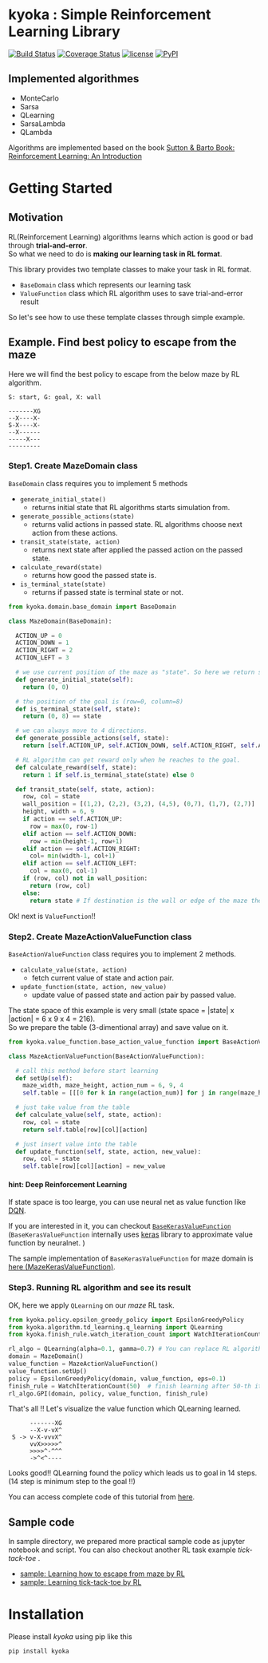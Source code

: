 # kyoka : Simple Reinforcement Learning Library
[![Build Status](https://travis-ci.org/ishikota/kyoka.svg?branch=master)](https://travis-ci.org/ishikota/kyoka)
[![Coverage Status](https://coveralls.io/repos/github/ishikota/kyoka/badge.svg?branch=hello-coveralls)](https://coveralls.io/github/ishikota/kyoka?branch=hello-coveralls)
[![license](https://img.shields.io/github/license/mashape/apistatus.svg?maxAge=2592000)](https://github.com/ishikota/kyoka/blob/master/LICENSE.md)
[![PyPI](https://img.shields.io/pypi/v/kyoka.svg?maxAge=2592000)]([![PyPI](https://img.shields.io/pypi/v/nine.svg?maxAge=2592000)](https://github.com/ishikota/kyoka))
## Implemented algorithmes
- MonteCarlo
- Sarsa
- QLearning
- SarsaLambda
- QLambda

Algorithms are implemented based on the book [Sutton & Barto Book: Reinforcement Learning: An Introduction](https://webdocs.cs.ualberta.ca/~sutton/book/ebook/the-book.html)

# Getting Started
## Motivation
RL(Reinforcement Learning) algorithms  learns which action is good or bad through **trial-and-error**.  
So what we need to do is **making our learning task in RL format**.

This library provides two template classes to make your task in RL format.
- `BaseDomain` class which represents our learning task
- `ValueFunction` class which RL algorithm uses to save trial-and-error result

So let's see how to use these template classes through simple example.

## Example. Find best policy to escape from the maze
Here we will find the best policy to escape from the below maze by RL algorithm.
```
S: start, G: goal, X: wall

-------XG
--X----X-
S-X----X-
--X------
-----X---
---------
```

### Step1. Create MazeDomain class
`BaseDomain` class requires you to implement 5 methods
- `generate_initial_state()`
  - returns initial state that RL algorithms starts simulation from.
- `generate_possible_actions(state)`
  - returns valid actions in passed state. RL algorithms choose next action from these actions.
- `transit_state(state, action)`
  - returns next state after applied the passed action on the passed state.
- `calculate_reward(state)`
  - returns how good the passed state is.
- `is_terminal_state(state)`
  - returns if passed state is terminal state or not.
  
```python
from kyoka.domain.base_domain import BaseDomain

class MazeDomain(BaseDomain):

  ACTION_UP = 0
  ACTION_DOWN = 1
  ACTION_RIGHT = 2
  ACTION_LEFT = 3

  # we use current position of the maze as "state". So here we return start position of the maze.
  def generate_initial_state(self):
    return (0, 0)

  # the position of the goal is (row=0, column=8)
  def is_terminal_state(self, state):
    return (0, 8) == state

  # we can always move to 4 directions.
  def generate_possible_actions(self, state):
    return [self.ACTION_UP, self.ACTION_DOWN, self.ACTION_RIGHT, self.ACTION_LEFT]

  # RL algorithm can get reward only when he reaches to the goal.
  def calculate_reward(self, state):
    return 1 if self.is_terminal_state(state) else 0

  def transit_state(self, state, action):
    row, col = state
    wall_position = [(1,2), (2,2), (3,2), (4,5), (0,7), (1,7), (2,7)]
    height, width = 6, 9
    if action == self.ACTION_UP:
      row = max(0, row-1)
    elif action == self.ACTION_DOWN:
      row = min(height-1, row+1)
    elif action == self.ACTION_RIGHT:
      col= min(width-1, col+1)
    elif action == self.ACTION_LEFT:
      col = max(0, col-1)
    if (row, col) not in wall_position:
      return (row, col)
    else:
      return state # If destination is the wall or edge of the maze then position does not change.
```

Ok! next is `ValueFunction`!!

### Step2. Create MazeActionValueFunction class
`BaseActionValueFunction` class requires you to implement 2 methods.
- `calculate_value(state, action)`
  - fetch current value of state and action pair.
- `update_function(state, action, new_value)`
  - update value of passed state and action pair by passed value.

The state space of this example is very small (state space = |state| x |action| = 6 x 9 x 4 = 216).  
So we prepare the table (3-dimentional array) and save value on it.

```python
from kyoka.value_function.base_action_value_function import BaseActionValueFunction

class MazeActionValueFunction(BaseActionValueFunction):

  # call this method before start learning
  def setUp(self):
    maze_width, maze_height, action_num = 6, 9, 4
    self.table = [[[0 for k in range(action_num)] for j in range(maze_height)] for i in range(maze_width)]

  # just take value from the table
  def calculate_value(self, state, action):
    row, col = state
    return self.table[row][col][action]

  # just insert value into the table
  def update_function(self, state, action, new_value):
    row, col = state
    self.table[row][col][action] = new_value
```

#### hint: Deep Reinforcement Learning
If state space is too learge, you can use neural net as value function like [DQN](https://arxiv.org/pdf/1312.5602.pdf).  

If you are interested in it, you can checkout [`BaseKerasValueFunction` ](https://github.com/ishikota/kyoka/blob/master/kyoka/value_function/base_keras_action_value_function.py)  
(`BaseKerasValueFunction` internally  uses [keras](https://github.com/fchollet/keras) library to approximate value function by neuralnet. )

The sample implementation of `BaseKerasValueFunction` for maze domain is [here (MazeKerasValueFunction)](https://github.com/ishikota/kyoka/blob/master/sample/maze/maze_keras_value_function.py).

### Step3. Running RL algorithm and see its result
OK, here we apply `QLearning` on our *maze*  RL task.

```python
from kyoka.policy.epsilon_greedy_policy import EpsilonGreedyPolicy
from kyoka.algorithm.td_learning.q_learning import QLearning
from kyoka.finish_rule.watch_iteration_count import WatchIterationCount

rl_algo = QLearning(alpha=0.1, gamma=0.7) # You can replace RL algorithm like "rl_algo = Sarsa(alpha=0.1, gamma=0.7)"
domain = MazeDomain()
value_function = MazeActionValueFunction()
value_function.setUp()
policy = EpsilonGreedyPolicy(domain, value_function, eps=0.1)
finish_rule = WatchIterationCount(50)  # finish learning after 50-th iteration
rl_algo.GPI(domain, policy, value_function, finish_rule)
```

That's all !! Let's visualize the value function which QLearning learned.
```
      -------XG
      --X-v-vX^
 S -> v-X-vvvX^
      vvX>>>>>^
      >>>>^-^^^
      ->^<^----
```

Looks good!! QLearning found the policy which leads us to goal in 14 steps. (14 step is minimum step to the goal !!)

You can access complete code of this tutorial from [here](https://github.com/ishikota/kyoka/blob/master/sample/maze/readme_sample.py).

## Sample code
In sample directory, we prepared more practical sample code as jupyter notebook and script.
You can also checkout another RL task example *tick-tack-toe* .
- [sample: Learning how to escape from maze by RL](https://github.com/ishikota/kyoka/tree/master/sample/maze)
- [sample: Learning tick-tack-toe by RL](https://github.com/ishikota/kyoka/tree/master/sample/ticktacktoe)

# Installation
Please install *kyoka* using pip like this
```bash
pip install kyoka
```
